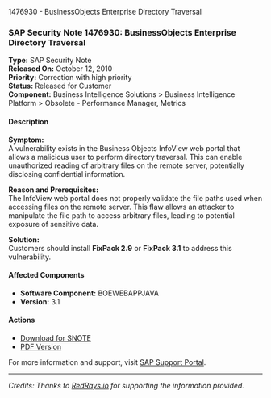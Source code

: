 1476930 - BusinessObjects Enterprise Directory Traversal

### SAP Security Note 1476930: BusinessObjects Enterprise Directory Traversal

**Type:** SAP Security Note  
**Released On:** October 12, 2010  
**Priority:** Correction with high priority  
**Status:** Released for Customer  
**Component:** Business Intelligence Solutions > Business Intelligence Platform > Obsolete - Performance Manager, Metrics

#### Description

**Symptom:**  
A vulnerability exists in the Business Objects InfoView web portal that allows a malicious user to perform directory traversal. This can enable unauthorized reading of arbitrary files on the remote server, potentially disclosing confidential information.

**Reason and Prerequisites:**  
The InfoView web portal does not properly validate the file paths used when accessing files on the remote server. This flaw allows an attacker to manipulate the file path to access arbitrary files, leading to potential exposure of sensitive data.

**Solution:**  
Customers should install **FixPack 2.9** or **FixPack 3.1** to address this vulnerability.

#### Affected Components

- **Software Component:** BOEWEBAPPJAVA  
- **Version:** 3.1

#### Actions

- [Download for SNOTE](https://notesdownloads.sap.com/note/0040000017043742017)
- [PDF Version](https://userapps.support.sap.com/sap/support/sfm/notes/print/0001476930?language=en-US&token=4D58D34380ED5CAF2DA3B107C74D80EB)

For more information and support, visit [SAP Support Portal](https://me.sap.com/).

---

*Credits: Thanks to [RedRays.io](https://redrays.io) for supporting the information provided.*
